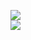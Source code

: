 [![](https://img.shields.io/badge/Made%20With-Github%20Spray-lightgrey.svg?style=for-the-badge&logo=github)](https://github.com/Annihil/github-spray#8592)  
[![](https://i.imgur.com/2DrTn0Z.gif)](https://github.com/Annihil/github-spray)